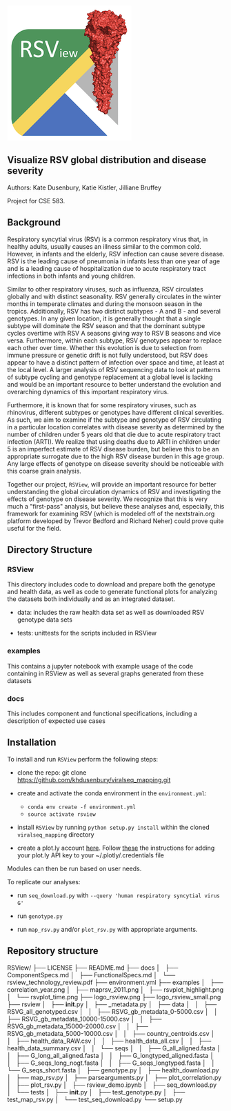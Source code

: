 ![alt text](./logo_rsview_small.png) 

## Visualize RSV global distribution and disease severity

Authors: Kate Dusenbury, Katie Kistler, Jilliane Bruffey

Project for CSE 583. 


## Background 

Respiratory syncytial virus (RSV) is a common respiratory virus that, in healthy adults, usually causes an illness similar to the common cold. However, in infants and the elderly, RSV infection can cause severe disease. RSV is the leading cause of pneumonia in infants less than one year of age and is a leading cause of hospitalization due to acute respiratory tract infections in both infants and young children. 

Similar to other respiratory viruses, such as influenza, RSV circulates globally and with distinct seasonality. RSV generally circulates in the winter months in temperate climates and during the monsoon season in the tropics. Additionally, RSV has two distinct subtypes - A and B - and several genotypes. In any given location, it is generally thought that a single subtype will dominate the RSV season and that the dominant subtype cycles overtime with RSV A seasons giving way to RSV B seasons and vice versa. Furthermore, within each subtype, RSV genotypes appear to replace each other over time. Whether this evolution is due to selection from immune pressure or genetic drift is not fully understood, but RSV does appear to have a distinct pattern of infection over space and time, at least at the local level. A larger analysis of RSV sequencing data to look at patterns of subtype cycling and genotype replacement at a global level is lacking and would be an important resource to better understand the evolution and overarching dynamics of this important respiratory virus. 

Furthermore, it is known that for some respiratory viruses, such as rhinovirus, different subtypes or genotypes have different clinical severities. As such, we aim to examine if the subtype and genotype of RSV circulating in a particular location correlates with disease severity as determined by the number of children under 5 years old that die due to acute respiratory tract infection (ARTI). We realize that using deaths due to ARTI in children under 5 is an imperfect estimate of RSV disease burden, but believe this to be an appropriate surrogate due to the high RSV disease burden in this age group. Any large effects of genotype on disease severity should be noticeable with this coarse grain analysis.

Together our project, `RSView`, will provide an important resource for better understanding the global circulation dynamics of RSV and investigating the effects of genotype on disease severity. We recognize that this is very much a "first-pass" analysis, but believe these analyses and, especially, this framework for examining RSV (which is modeled off of the nextstrain.org platform developed by Trevor Bedford and Richard Neher) could prove quite useful for the field.


## Directory Structure

### RSView
This directory includes code to download and prepare both the genotype and health data, as well as code to generate functional plots for analyzing the datasets both individually and as an integrated dataset.

- data: includes the raw health data set as well as downloaded RSV genotype data sets

- tests: unittests for the scripts included in RSView

### examples
This contains a jupyter notebook with example usage of the code containing in RSView as well as several graphs generated from these datasets

### docs
This includes component and functional specifications, including a description of expected use cases


## Installation

To install and run `RSView` perform the following steps:

* clone the repo: git clone https://github.com/khdusenbury/viralseq_mapping.git

* create and activate the conda environment in the `environment.yml`:
    * `conda env create -f environment.yml`
    * `source activate rsview`

* install `RSView` by running `python setup.py install` within the cloned `viralseq_mapping` directory

* create a plot.ly account [here](https://plot.ly/). Follow [these](https://plot.ly/python/getting-started/#initialization-for-online-plotting) the instructions for adding your plot.ly API key to your ~/.plotly/.credentials file

Modules can then be run based on user needs.

To replicate our analyses:

* run `seq_download.py` with `--query 'human respiratory syncytial virus G'`

* run `genotype.py` 

* run `map_rsv.py` and/or `plot_rsv.py` with appropriate arguments.

## Repository structure
RSView/
├── LICENSE
├── README.md
├── docs
│   ├── ComponentSpecs.md
│   ├── FunctionalSpecs.md
│   └── rsview_technology_review.pdf
├── environment.yml
├── examples
│   ├── correlation_year.png
│   ├── maprsv_2011.png
│   ├── rsvplot_highlight.png
│   └── rsvplot_time.png
├── logo_rsview.png
├── logo_rsview_small.png
├── rsview
│   ├── __init__.py
│   ├── _metadata.py
│   ├── data
│   │   ├── RSVG_all_genotyped.csv
│   │   ├── RSVG_gb_metadata_0-5000.csv
│   │   ├── RSVG_gb_metadata_10000-15000.csv
│   │   ├── RSVG_gb_metadata_15000-20000.csv
│   │   ├── RSVG_gb_metadata_5000-10000.csv
│   │   ├── country_centroids.csv
│   │   ├── health_data_RAW.csv
│   │   ├── health_data_all.csv
│   │   ├── health_data_summary.csv
│   │   └── seqs
│   │       ├── G_all_aligned.fasta
│   │       ├── G_long_all_aligned.fasta
│   │       ├── G_longtyped_aligned.fasta
│   │       ├── G_seqs_long_nogt.fasta
│   │       ├── G_seqs_longtyped.fasta
│   │       └── G_seqs_short.fasta
│   ├── genotype.py
│   ├── health_download.py
│   ├── map_rsv.py
│   ├── parsearguments.py
│   ├── plot_correlation.py
│   ├── plot_rsv.py
│   ├── rsview_demo.ipynb
│   ├── seq_download.py
│   └── tests
│       ├── __init__.py
│       ├── test_genotype.py
│       ├── test_map_rsv.py
│       └── test_seq_download.py
└── setup.py
